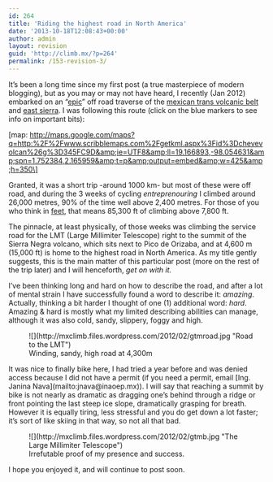 ```yaml
---
id: 264
title: 'Riding the highest road in North America'
date: '2013-10-18T12:08:43+00:00'
author: admin
layout: revision
guid: 'http://climb.mx/?p=264'
permalink: /153-revision-3/
---
```


It’s been a long time since my first post (a true masterpiece of modern blogging), but as you may or may not have heard, I recently (Jan 2012) embarked on an “[epic](http://www.evilmilk.com/pictures/Epic321.jpg)” off road traverse of the [mexican trans volcanic belt](http://en.wikipedia.org/wiki/Trans-Mexican_Volcanic_Belt) and [east sierra](http://en.wikipedia.org/wiki/Sierra_Madre_Oriental). I was following this route (click on the blue markers to see info on important bits):

\[map: http://maps.google.com/maps?q=http:%2F%2Fwww.scribblemaps.com%2Fgetkml.aspx%3Fid%3Dchevevolcan%26g%3D345FC9D&amp;ie=UTF8&amp;ll=19.166893,-98.054631&amp;spn=1.752384,2.165959&amp;t=p&amp;output=embed&amp;w=425&amp;h=350\]

Granted, it was a short trip -around 1000 km- but most of these were off road, and during the 3 weeks of cycling *entreprenouring* I climbed around 26,000 metres, 90% of the time well above 2,400 metres. For those of you who think in [feet](http://www.fashion-advices.com/wp-content/uploads/2010/02/image.axd_.jpg), that means 85,300 ft of climbing above 7,800 ft.

The pinnacle, at least physically, of those weeks was climbing the service road for the LMT (Large Millimiter Telescope) right to the summit of the Sierra Negra volcano, which sits next to Pico de Orizaba, and at 4,600 m (15,000 ft) is home to the highest road in North America. As my title gently suggests, this is the main matter of this particular post (more on the rest of the trip later) and I will henceforth, *get on with it.*

I’ve been thinking long and hard on how to describe the road, and after a lot of mental strain I have successfully found a word to describe it: *amazing*. Actually, thinking a bit harder I thought of one (1) additional word: *hard*. Amazing &amp; hard is mostly what my limited describing abilities can manage, although it was also cold, sandy, slippery, foggy and high.

<figure class="wp-caption alignnone" style="width: 444px">![](http://mxclimb.files.wordpress.com/2012/02/gtmroad.jpg "Road to the LMT")<figcaption class="wp-caption-text">Winding, sandy, high road at 4,300m</figcaption></figure>It was nice to finally bike here, I had tried a year before and was denied access because I did not have a permit (if you need a permit, email [Ing. Janina Nava](mailto:jnava@inaoep.mx)). I will say that reaching a summit by bike is not nearly as dramatic as dragging one’s behind through a ridge or front pointing the last steep ice slope, dramatically grasping for breath. However it is equally tiring, less stressful and you do get down a lot faster; it’s sort of like skiing in that way, so not all that bad.

<figure class="wp-caption alignnone" style="width: 444px">![](http://mxclimb.files.wordpress.com/2012/02/gtmb.jpg "The Large Millimiter Telescope")<figcaption class="wp-caption-text">Irrefutable proof of my presence and success.</figcaption></figure>I hope you enjoyed it, and will continue to post soon.